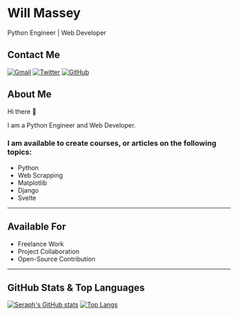 # Will Massey
Python Engineer | Web Developer

## Contact Me

[![Gmail](https://img.shields.io/badge/-blue?&labelColor=black&label=Gmail&logo=gmail&logoColor=white)]((mailto:wmasey776@gmail.com)) [![Twitter](https://img.shields.io/badge/-blue?&labelColor=black&label=LinkedIn&logo=linkedin&logoColor=white)](https://www.linkedin.com/in/wmassey776/) [![GitHub](https://img.shields.io/badge/-blue?&labelColor=black&label=GitHub&logo=github&logoColor=white)](https://github.com/massey776) 
 
 
## About Me

Hi there 👋 

I am a Python Engineer and Web Developer. 

### I am available to create courses, or articles on the following topics:

- Python 
- Web Scrapping
- Matplotlib
- Django
- Svelte

<!--
---
## Code Portfolio 
<details>
  <summary>Click to view</summary>

- [Binary Search Algorithm](https://github.com/seraph776/binary_search)
- [Codecademy Developer Projects](https://github.com/seraph776/codecademy)  - 
- [Credit Card Validator](https://github.com/seraph776/credit_card_validator)
- [Google Translator](https://github.com/seraph776/google_translator)
- [GUI Calculator](https://github.com/seraph776/GUI_calculator)
- [Leap Year Calculator](https://github.com/seraph776/leap_year_calculator)
- [Magic 8 Ball](https://github.com/seraph776/magic8_ball)
- [Number Guessing Game](https://github.com/seraph776/number_guessing_game)
- [Password Generator](https://github.com/seraph776/password_generator)
- [Pig Latin Encoder](https://github.com/seraph776/pig_latin_encoder)
- [Rock, Paper, Scissors](https://github.com/seraph776/rock_paper_scissors) Coming soon....
- [Russian Roulette Game](https://github.com/seraph776/russian_roulette)
- [RSS Feed Reader](https://github.com/seraph776/rss_feed_reader)
- [Text-2-Speech](https://github.com/seraph776/text-2-speech)
- [The Snake Game](https://github.com/seraph776/snake_game)
- [US Capital Quiz](https://github.com/seraph776/US_capital_quiz)

</details>

---

## Publications

<details>
  <summary>Click to view</summary>


<div align="center"> 

 Latest [Code★Crypt](https://seraph76.com/index.php/archives/) Articles 

</div>

- [Leap Year Algorithm Demystified](https://seraph76.com/index.php/2021/08/30/leap-year-algorithm-demystified/)
- [Python: Comparing Adjacent Elements in a List](https://seraph76.com/index.php/2021/08/26/python-comparing-adjacent-elements-in-a-list/?)
- [How to use Windows checksum Utilities](https://seraph76.com/index.php/2021/07/31/lab-how-to-use-windows-checksum-utilities/)
- [Binary Search Algorithm](https://seraph76.com/index.php/2021/07/28/python-binary-search-algorithm/)
- [Luhn Algorithm - Credit Card Number Validator](https://seraph76.com/index.php/2021/07/29/credit-card-number-validator-using-luhn-algorithm/)
- [Python: Input/ Output Techniques](https://seraph76.com/index.php/2021/08/15/python-input-output-techniques)

</details>


-->
---

## Available For
- Freelance Work
- Project Collaboration
- Open-Source Contribution




---

## GitHub Stats & Top Languages

[![Seraph's GitHub stats](https://github-readme-stats.vercel.app/api?username=wmassey776&count_private=true&title_color=fff&icon_color=6a9fb5&text_color=9f9f9f&bg_color=151515&show_icons=true)](#) [![Top Langs](https://github-readme-stats.vercel.app/api/top-langs/?username=wmassey776&exclude_repo=wmassey776.github.io&langs_count=10&layout=compact&&title_color=fff&icon_color=6a9fb5&text_color=9f9f9f&bg_color=151515)](#)


<!-- 
[![Coderwall](https://img.shields.io/badge/-blue?label=Coderwall&logo=coderwall&logoColor=white)](https://coderwall.com/seraph776) 
[![CodersRank](https://img.shields.io/badge/-blue?label=Coders%20Rank&logo=codersrank&logoColor=white)](https://profile.codersrank.io/user/seraph776)
[![CodeProject](https://img.shields.io/badge/-blue?label=Code%20Project&logo=codeproject&logoColor=white)](https://www.codeproject.com/Members/seraph776) 
[![LinkedIn](https://img.shields.io/badge/-blue?label=LinkedIn&logo=linkedin&logoColor=white)](https://www.linkedin.com/in/wmassey776/)

[![Resume](https://img.shields.io/badge/Resume-blue?logo=docusign&logoColor=white)](https://github.com/seraph776/seraph776/raw/main/resources/resume.pdf) 

## Languages and Technology 
[![Python](https://img.shields.io/badge/-blue?&labelColor=black&label=Pythons&logo=Python&logoColor=white)](#)
[![CPP](https://img.shields.io/badge/-blue?&labelColor=black&label=CPP&logo=cplusplus&logoColor=white)](#)
[![PHP](https://img.shields.io/badge/--blue?&labelColor=black&label=PHP&logo=PHP&logoColor=white)](#)
[![JavaScript](https://img.shields.io/badge/-blue?&labelColor=black&label=JavaScript&logo=JavaScript&logoColor=white)](#)
[![Git](https://img.shields.io/badge/-blue?&labelColor=black&label=Git&logo=git&logoColor=white)](#)
[![HTML5](https://img.shields.io/badge/-blue?&labelColor=black&label=HTML5&logo=HTML5&logoColor=white)](#)
[![CSS3](https://img.shields.io/badge/--blue?&labelColor=black&label=CSS3&logo=CSS3&logoColor=white)](#)
[![SQL](https://img.shields.io/badge/-blue?&labelColor=black&label=MySQL&logo=MySQL&logoColor=white)](#)

## Social Media 
[![Chess](https://img.shields.io/badge/-blue?&labelColor=black&label=Chess.com&logo=lichess&logoColor=white)](https://www.chess.com/member/seraph776) 
[![Geek4Geeks](https://img.shields.io/badge/-blue?&labelColor=black&label=G4G&logo=geeksforgeeks&logoColor=white)](https://auth.geeksforgeeks.org/user/seraph776/profile)
[![CodeChef](https://img.shields.io/badge/--blue?&labelColor=black&label=CodeChef&logo=codechef&logoColor=white)](https://www.codechef.com/users/seraph776)




## Gaming & Social Media


[![Codewars](https://img.shields.io/badge/-blue?&labelColor=black&label=Codewars&logo=codewars&logoColor=white)](https://www.codewars.com/users/seraph776)
[![Hackerrank](https://img.shields.io/badge/-blue?&labelColor=black&label=HackerRank&logo=hackerrank&logoColor=white)](https://www.hackerrank.com/seraph776)
[![Chess](https://img.shields.io/badge/-blue?&labelColor=black&label=Chess.com&logo=lichess&logoColor=white)](https://www.chess.com/member/seraph776) 
[![Reddit](https://img.shields.io/badge/-blue?&labelColor=black&label=Reddit&logo=reddit&logoColor=white)](https://www.reddit.com/user/seraph776)
[![Discord](https://img.shields.io/badge/-blue?&labelColor=black&label=Discord&logo=discord&logoColor=white)](https://discordapp.com/users/766170036364247073) 
[![StackOverflow](https://img.shields.io/badge/-blue?&labelColor=black&label=Sack%20OverFlow&logo=stackoverflow&logoColor=white)](https://stackoverflow.com/users/14462728/seraph776) 
[![Codecademy](https://img.shields.io/badge/-blue?&labelColor=black&label=Codecademy&logo=codecademy&logoColor=white)](https://www.codecademy.com/profiles/Seraph776)
-->











<!--
**wmassey776/wmassey776** is a ✨ _special_ ✨ repository because its `README.md` (this file) appears on your GitHub profile.

Here are some ideas to get you started:

- 🔭 I’m currently working on ...
- 🌱 I’m currently learning ...
- 👯 I’m looking to collaborate on ...
- 🤔 I’m looking for help with ...
- 💬 Ask me about ...
- 📫 How to reach me: ...
- 😄 Pronouns: ...
- ⚡ Fun fact: ...
-->


